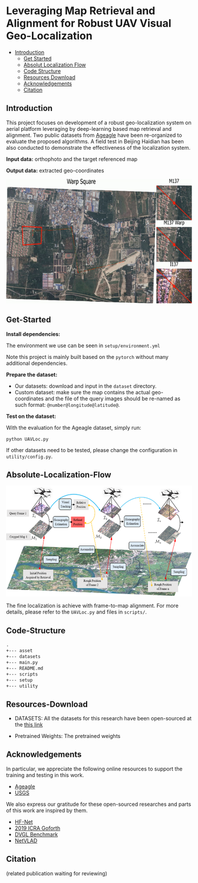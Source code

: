 # Leveraging Map Retrieval and Alignment for Robust UAV Visual Geo-Localization
* [Introduction](##Introduction)
  * [Get Started](##Get-Started)
  * [Absolut Localization Flow](##Absolut-Localization-Flow)
  * [Code Structure](##Code-Structure)
  * [Resources Download](##Resources-Download)
  * [Acknowledgements](##Acknowledgements)
  * [Citation](##Citation)

## Introduction
This project focuses on development of a robust geo-localization system on aerial platform leveraging by deep-learning based map retrieval and alignment. 
Two public datasets from [Ageagle](https://ageagle.com/resources/?filter_by=data-set) have been re-organized  to evaluate the proposed algorithms.
A field test in Beijing Haidian has been also conducted to demonstrate the effectiveness of the localization system.	

**Input data:** orthophoto and the target referenced map

**Output data:** extracted geo-coordinates

<p align="center">
  <img width="600" height="338" src="asset/flight_example_in_field_test.gif">
</p>

## Get-Started

**Install dependencies:**

The environment we use can be seen in `setup/environment.yml`

Note this project is mainly built based on the `pytorch` without many additional dependencies.

**Prepare the dataset:**	

* Our datasets: download and input in the `dataset` directory.
* Custom dataset: make sure the map contains the actual geo-coordinates and the file of the query images should be re-named as such format: `@number@longitude@latitude@`.

**Test on the dataset:**

With the evaluation for the Ageagle dataset, simply run:

```
python UAVLoc.py
```

If other datasets need to be tested, please change the configuration in `utility/config.py`.

## Absolute-Localization-Flow
<p align="center">
  <img width="600" height="300" src="asset/architecture_for_loc.png">
</p>

The fine localization is achieve with frame-to-map alignment. For more details, please refer to the `UAVLoc.py` and files in `scripts/`.

## Code-Structure
```
.
+--- asset
+--- datasets
+--- main.py
+--- README.md
+--- scripts
+--- setup
+--- utility

```

## Resources-Download

* DATASETS: All the datasets for this research have been open-sourced at the [this link](https://cloud.tsinghua.edu.cn/d/149b03e8c78948e5b8bb/)

* Pretrained Weights: The pretrained weights

## Acknowledgements

In particular, we appreciate the following online resources to support the training and testing in this work.

* [Ageagle](https://ageagle.com/resources/?filter_by=data-set)
* [USGS](https://earthexplorer.usgs.gov/)

We also express our gratitude for these open-sourced researches and parts of this work are inspired by them.

* [HF-Net](https://github.com/ethz-asl/hfnet)
* [2019 ICRA Goforth](https://github.com/hmgoforth/gps-denied-uav-localization)
* [DVGL Benchmark](https://github.com/gmberton/deep-visual-geo-localization-benchmark)
* [NetVLAD](https://github.com/lyakaap/NetVLAD-pytorch)

## Citation

(related publication waiting for reviewing)
